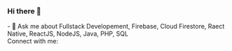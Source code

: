 ### Hi there 👋

<!--
**sid675/sid675** is a ✨ _special_ ✨ repository because its `README.md` (this file) appears on your GitHub profile.

Here are some ideas to get you started:

- 🔭 I’m currently working ...
- 🌱 I’m currently learning ...
- 👯 I’m looking to collaborate on ...
- 🤔 I’m looking for help with ...
- 💬 Ask me about Fullstack Developement, Firebase, Cloud Firestore, Raect Native, ReactJS, NodeJS, Java, PHP, SQL
- 📫 How to reach me: ...
- 😄 Pronouns: ...
- ⚡ Fun fact: ...
-->
<div>
- 💬 Ask me about Fullstack Developement, Firebase, Cloud Firestore, Raect Native, ReactJS, NodeJS, Java, PHP, SQL
</div>

<div>
  <text>
    Connect with me: 
  </text style=bold>
</div>
